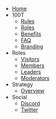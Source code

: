 - [Home](README.md)
- 100T
    - [Rules](racf/rules.md)
    - [Roles](racf/roles.md)
    - [Benefits](racf/Benefits.md)
    - [FAQ](racf/faq.md)
    - [Branding](racf/branding.md)
- Roles
    - [Visitors](visitors.md)
    - [Members](members.md)
    - [Leaders](leaders.md)
    - [Moderators](mods.md)
- Strategy
    - [Overview](strategy.md)
- Social
    - [Discord](http://discord.gg/racf)
    - [Twitter](http://twitter.com/RedditAlpha)
